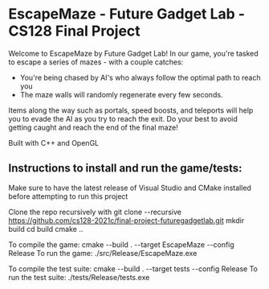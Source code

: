# EscapeMaze - Future Gadget Lab - CS128 Final Project

Welcome to EscapeMaze by Future Gadget Lab! In our game, you're tasked to escape a series of mazes - with a couple catches: 

* You're being chased by AI's who always follow the optimal path to reach you
* The maze walls will randomly regenerate every few seconds. 
 
Items along the way such as portals, speed boosts, and teleports will help you to evade the AI as you try to reach the exit. Do your best to avoid getting caught and reach the end of the final maze!


Built with C++ and OpenGL


## Instructions to install and run the game/tests:
Make sure to have the latest release of Visual Studio and CMake installed before attempting to run this project

Clone the repo recursively with git clone --recursive https://github.com/cs128-2021c/final-project-futuregadgetlab.git
mkdir build
cd build
cmake ..

To compile the game:
cmake --build . --target EscapeMaze --config Release
To run the game:
./src/Release/EscapeMaze.exe

To compile the test suite:
cmake --build . --target tests --config Release
To run the test suite:
./tests/Release/tests.exe
